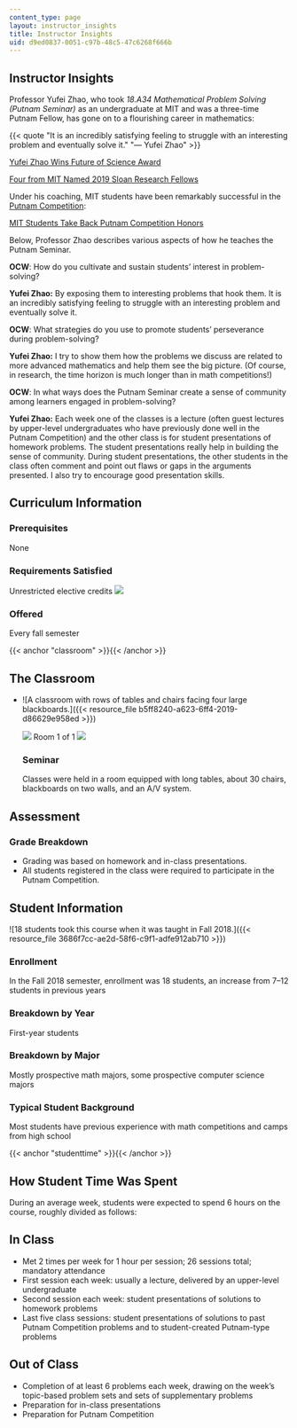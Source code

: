 ```yaml
---
content_type: page
layout: instructor_insights
title: Instructor Insights
uid: d9ed0837-0051-c97b-48c5-47c6268f666b
---
```


Instructor Insights
-------------------

Professor Yufei Zhao, who took _18.A34 Mathematical Problem Solving (Putnam Seminar)_ as an undergraduate at MIT and was a three-time Putnam Fellow, has gone on to a flourishing career in mathematics:

{{< quote "It is an incredibly satisfying feeling to struggle with an interesting problem and eventually solve it." "— Yufei Zhao" >}}

[Yufei Zhao Wins Future of Science Award](http://news.mit.edu/2018/yufei-zhao-wins-future-science-award-0709)

[Four from MIT Named 2019 Sloan Research Fellows](http://news.mit.edu/2019/four-from-mit-named-sloan-research-fellows-0221)

Under his coaching, MIT students have been remarkably successful in the [Putnam Competition](http://math.scu.edu/putnam/):

[MIT Students Take Back Putnam Competition Honors](http://news.mit.edu/2018/mit-students-take-back-putnam-top-honors-0222)

Below, Professor Zhao describes various aspects of how he teaches the Putnam Seminar.

**OCW**: How do you cultivate and sustain students’ interest in problem-solving?

**Yufei Zhao:** By exposing them to interesting problems that hook them. It is an incredibly satisfying feeling to struggle with an interesting problem and eventually solve it.

**OCW**: What strategies do you use to promote students’ perseverance during problem-solving?

**Yufei Zhao:** I try to show them how the problems we discuss are related to more advanced mathematics and help them see the big picture. (Of course, in research, the time horizon is much longer than in math competitions!)

**OCW**: In what ways does the Putnam Seminar create a sense of community among learners engaged in problem-solving?

**Yufei Zhao:** Each week one of the classes is a lecture (often guest lectures by upper-level undergraduates who have previously done well in the Putnam Competition) and the other class is for student presentations of homework problems. The student presentations really help in building the sense of community. During student presentations, the other students in the class often comment and point out flaws or gaps in the arguments presented. I also try to encourage good presentation skills.

Curriculum Information
----------------------

### Prerequisites

None

### Requirements Satisfied

Unrestricted elective credits ![](/images/educator/icon-question-unrestrict.png)

### Offered

Every fall semester

{{< anchor "classroom" >}}{{< /anchor >}}

The Classroom
-------------

*   ![A classroom with rows of tables and chairs facing four large blackboards.]({{< resource_file b5ff8240-a623-6ff4-2019-d86629e958ed >}})
    
    ![](/images/educator/classroom_prev_dim.png) Room 1 of 1 ![](/images/educator/classroom_next_dim.png)
    
    ### Seminar
    
    Classes were held in a room equipped with long tables, about 30 chairs, blackboards on two walls, and an A/V system.
    

Assessment
----------

### Grade Breakdown

*   Grading was based on homework and in-class presentations.
*   All students registered in the class were required to participate in the Putnam Competition.

Student Information
-------------------

![18 students took this course when it was taught in Fall 2018.]({{< resource_file 3686f7cc-ae2d-58f6-c9f1-adfe912ab710 >}})

### Enrollment

In the Fall 2018 semester, enrollment was 18 students, an increase from 7–12 students in previous years

### Breakdown by Year

First-year students

### Breakdown by Major

Mostly prospective math majors, some prospective computer science majors

### Typical Student Background

Most students have previous experience with math competitions and camps from high school

{{< anchor "studenttime" >}}{{< /anchor >}}

How Student Time Was Spent
--------------------------

During an average week, students were expected to spend 6 hours on the course, roughly divided as follows:

In Class
--------

*   Met 2 times per week for 1 hour per session; 26 sessions total; mandatory attendance
*   First session each week: usually a lecture, delivered by an upper-level undergraduate
*   Second session each week: student presentations of solutions to homework problems
*   Last five class sessions: student presentations of solutions to past Putnam Competition problems and to student-created Putnam-type problems

Out of Class
------------

*   Completion of at least 6 problems each week, drawing on the week’s topic-based problem sets and sets of supplementary problems
*   Preparation for in-class presentations
*   Preparation for Putnam Competition